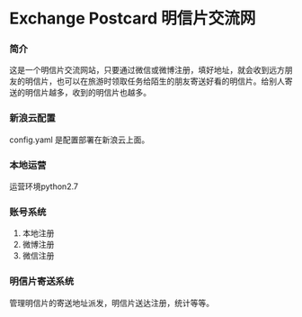 Exchange Postcard
明信片交流网
====
### 简介  

这是一个明信片交流网站，只要通过微信或微博注册，填好地址，就会收到远方朋友的明信片，也可以在旅游时领取任务给陌生的朋友寄送好看的明信片。给别人寄送的明信片越多，收到的明信片也越多。

### 新浪云配置
config.yaml 是配置部署在新浪云上面。

### 本地运营
运营环境python2.7


### 账号系统
1. 本地注册
2. 微博注册
3. 微信注册

### 明信片寄送系统  
管理明信片的寄送地址派发，明信片送达注册，统计等等。


